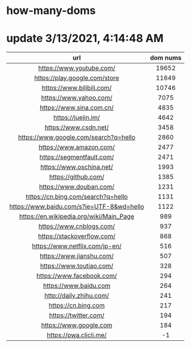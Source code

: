 # how-many-doms

# update 3/13/2021, 4:14:48 AM

url | dom nums
:-: | :-:
https://www.youtube.com/ | 19652
https://play.google.com/store | 11649
https://www.bilibili.com/ | 10746
https://www.yahoo.com/ | 7075
https://www.sina.com.cn/ | 4835
https://juejin.im/ | 4642
https://www.csdn.net/ | 3458
https://www.google.com/search?q=hello | 2860
https://www.amazon.com/ | 2477
https://segmentfault.com/ | 2471
https://www.oschina.net/ | 1993
https://github.com/ | 1385
https://www.douban.com/ | 1231
https://cn.bing.com/search?q=hello | 1131
https://www.baidu.com/s?ie=UTF-8&wd=hello | 1122
https://en.wikipedia.org/wiki/Main_Page | 989
https://www.cnblogs.com/ | 937
https://stackoverflow.com/ | 868
https://www.netflix.com/jp-en/ | 516
https://www.jianshu.com/ | 507
https://www.toutiao.com/ | 328
https://www.facebook.com/ | 294
https://www.baidu.com | 264
http://daily.zhihu.com/ | 241
https://cn.bing.com | 217
https://twitter.com/ | 194
https://www.google.com | 184
https://pwa.clicli.me/ | -1
